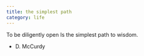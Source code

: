 ```yaml
---
title: the simplest path
category: life
---
```


To be diligently open
Is the simplest path
to wisdom.

- D. McCurdy
